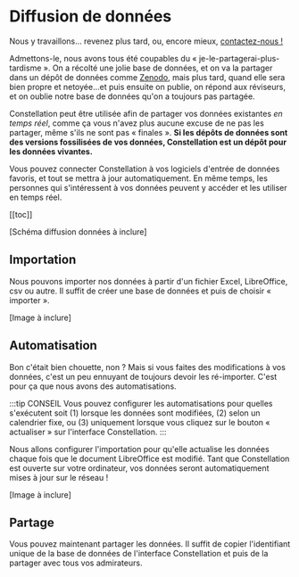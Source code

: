 # Diffusion de données
Nous y travaillons... revenez plus tard, ou, encore mieux, [contactez-nous !](mailto:julien.malard@mail.mcgill.ca)

Admettons-le, nous avons tous été coupables du « je-le-partagerai-plus-tardisme ». On a récolté une jolie base de données, et on va la partager dans un dépôt de données comme [Zenodo](https://zenodo.org/), mais plus tard, quand elle sera bien propre et netoyée...et puis ensuite on publie, on répond aux réviseurs, et on oublie notre base de données qu'on a toujours pas partagée.

Constellation peut être utilisée afin de partager vos données existantes *en temps réel*, comme ça vous n'avez plus aucune excuse de ne pas les partager, même s'ils ne sont pas « finales ». **Si les dépôts de données sont des versions fossilisées de vos données, Constellation est un dépôt pour les données vivantes.** 

Vous pouvez connecter Constellation à vos logiciels d'entrée de données favoris, et tout se mettra à jour automatiquement. En même temps, les personnes qui s'intéressent à vos données peuvent y accéder et les utiliser en temps réel.

[[toc]]

[Schéma diffusion données à inclure]

## Importation
Nous pouvons importer nos données à partir d'un fichier Excel, LibreOffice, csv ou autre. Il suffit de créer une base de données et puis de choisir « importer ».

[Image à inclure]

## Automatisation
Bon c'était bien chouette, non ? Mais si vous faites des modifications à vos données, c'est un peu ennuyant de toujours devoir les ré-importer. C'est pour ça que nous avons des automatisations. 

:::tip CONSEIL
Vous pouvez configurer les automatisations pour quelles s'exécutent soit (1) lorsque les données sont modifiées, (2) selon un calendrier fixe, ou (3) uniquement lorsque vous cliquez sur le bouton « actualiser » sur l'interface Constellation.
:::

Nous allons configurer l'importation pour qu'elle actualise les données chaque fois que le document LibreOffice est modifié. Tant que Constellation est ouverte sur votre ordinateur, vos données seront automatiquement mises à jour sur le réseau !

[Image à inclure]

## Partage
Vous pouvez maintenant partager les données. Il suffit de copier l'identifiant unique de la base de données de l'interface Constellation et puis de la partager avec tous vos admirateurs.
